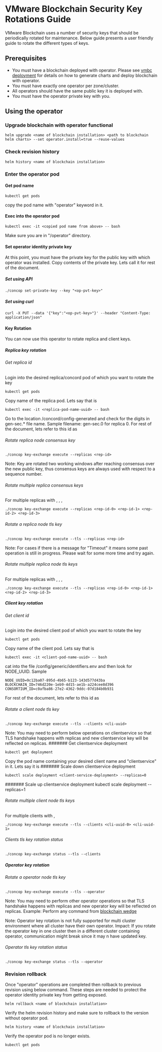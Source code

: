 # VMware Blockchain Security Key Rotations Guide
VMware Blockchain uses a number of security keys that should be periodically rotated for maintenance. Below guide presents a user friendly guide to rotate the different types of keys.
## Prerequisites
- You must have a blockchain deployed with operator. Please see [vmbc deployment](../vmbc-deployment/vmbc-k8s-orchestrator-tool) for details on how to generate charts and deploy blockchain with operator.
- You must have exactly one operator per zone/cluster.
- All operators should have the same public key it is deployed with.
- You must have the operator private key with you.
## Using the operator
### Upgrade blockchain with operator functional
```
helm upgrade <name of blockchain installation> <path to blockchain helm charts> --set operator.install=true --reuse-values
```
### Check revision history
```
helm history <name of blockchain installation>
```
### Enter the operator pod
#### Get pod name
```
kubectl get pods
```
copy the pod name with "operator" keyword in it.
#### Exec into the operator pod
```
kubectl exec -it <copied pod name from above> -- bash
```
Make sure you are in "/operator" directory.
#### Set operator identity private key
At this point, you must have the private key for the public key with which operator was installed.
Copy contents of the private key. Lets call it <op-pvt-key> for rest of the document.
##### Set using API
```
./concop set-private-key --key "<op-pvt-key>"
 ```
##### Set using curl
```
curl -X PUT --data '{"key":"<op-pvt-key>"}' --header "Content-Type: application/json" 
```
#### Key Rotation
You can now use this operator to rotate replica and client keys.

##### Replica key rotation
###### Get replica id
Login into the desired replica/concord pod of which you want to rotate the key
```
kubectl get pods
```
Copy name of the replica pod. Lets say that is <replica-pod-name-uuid>
```
kubectl exec -it <replica-pod-name-uuid> -- bash
```
Go to the location /concord/config-generated and check for the digits in gen-sec.* file name.
Sample filename: gen-sec.0 for replica 0.
For rest of the document, lets refer to this id as <rep-id>
###### Rotate replica node consensus key
```
./concop key-exchange execute --replicas <rep-id>
```
Note: Key are rotated two working windows after reaching consensus over the new public key, thus consensus keys are always used with respect to a sequence number.
###### Rotate multiple replica consensus keys
For multiple replicas with <rep-id-0>, <rep-id-1>, <rep-id-2>, <rep-id-3>
```
./concop key-exchange execute --replicas <rep-id-0> <rep-id-1> <rep-id-2> <rep-id-3>
```
###### Rotate a replica node tls key
```
./concop key-exchange execute --tls --replicas <rep-id>
```
Note: For cases if there is a message for "Timeout" it means some past operation is still in progress. Please wait for some more time and try again.
###### Rotate multiple replica node tls keys
For multiple replicas with <rep-id-0>, <rep-id-1>, <rep-id-2>, <rep-id-3>
```
./concop key-exchange execute --tls --replicas <rep-id-0> <rep-id-1> <rep-id-2> <rep-id-3>
```

##### Client key rotation
###### Get client id
Login into the desired client pod of which you want to rotate the key
```
kubectl get pods
```
Copy name of the client pod. Lets say that is <client-pod-name-uuid>
```
kubectl exec -it <client-pod-name-uuid> -- bash
```
cat into the file /config/generic/identifiers.env and then look for NODE_UUID.
Sample
```
NODE_UUID=9c12ba07-895d-4b65-b123-143d577d43ba
BLOCKCHAIN_ID=746d220e-1eb9-4d15-ae1b-a224cee8d396
CONSORTIUM_ID=c0afba86-27e2-4362-9ddc-07d184b0b931
```
For rest of the document, lets refer to this id as <cli-uuid>
###### Rotate a client node tls key
```
./concop key-exchange execute --tls --clients <cli-uuid>
```
Note: You may need to perform below operations on clientservice so that TLS handshake happens with replicas and new clientservice key will be reflected on replicas.
####### Get clientservice deployment
```
kubectl get deployment
```
Copy the pod name containing your desired client name and "clientservice" in it. Lets say it is <client-service-deployment>
####### Scale down clientservice deployment
```
kubectl scale deployment <client-service-deployment> --replicas=0
```
####### Scale up clientservice deployment
kubectl scale deployment <client-service-deployment> --replicas=1
###### Rotate multiple client node tls keys
For multiple clients with <cli-uuid-0>, <cli-uuid-1>
```
./concop key-exchange execute --tls --clients <cli-uuid-0> <cli-uuid-1>
```
###### Clients tls key rotation status
```
./concop key-exchange status --tls --clients
```

##### Operator key rotation
###### Rotate a operator node tls key
```
./concop key-exchange execute --tls --operator
```
Note: You may need to perform other operator operations so that TLS handshake happens with replicas and new operator key will be reflected on replicas. Example: Perform any command from [blockchain wedge](./blockchain-wedge-unwedge.md)

Note: Operator key rotation is not fully supported for multi cluster environment where all cluster have their own operator. Impact: If you rotate the operator key in one cluster then in a different cluster containing operator, communication might break since it may n have updated key.
###### Operator tls key rotation status
```
./concop key-exchange status --tls --operator
```

### Revision rollback
Once "operator" operations are completed then rollback to previous revision using below command. These steps are needed to protect the operator identity private key from getting exposed.
```
helm rollback <name of blockchain installation>
```
Verify the helm revision history and make sure to rollback to the version without operator pod.
```
helm history <name of blockchain installation>
```
Verify the operator pod is no longer exists.
```
kubectl get pods
```
